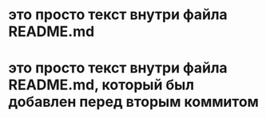 # это просто текст внутри файла README.md
# это просто текст внутри файла README.md, который был добавлен перед вторым коммитом